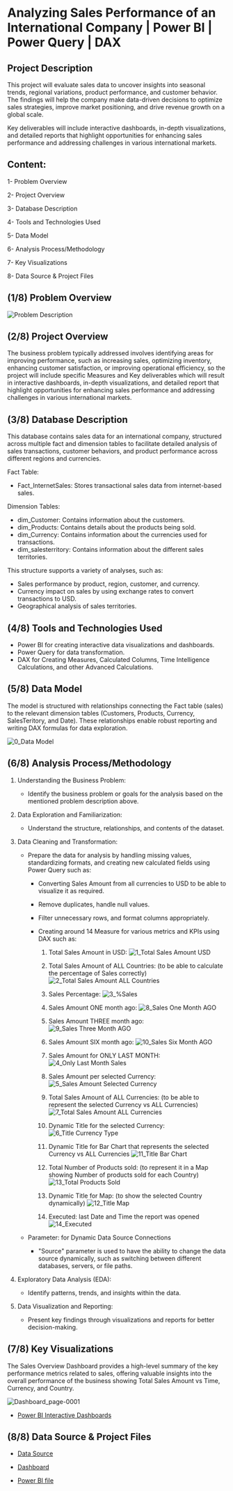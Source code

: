 # Analyzing Sales Performance of an International Company | Power BI | Power Query | DAX

## Project Description

This project will evaluate sales data to uncover insights into seasonal trends, regional variations, product performance, and customer behavior. The findings will help the company make data-driven decisions to optimize sales strategies, improve market positioning, and drive revenue growth on a global scale.

Key deliverables will include interactive dashboards, in-depth visualizations, and detailed reports that highlight opportunities for enhancing sales performance and addressing challenges in various international markets.

## Content:

1- Problem Overview

2- Project Overview

3- Database Description

4- Tools and Technologies Used

5- Data Model

6- Analysis Process/Methodology

7- Key Visualizations

8- Data Source & Project Files





## (1/8) Problem Overview

![Problem Description](https://github.com/user-attachments/assets/220707b5-eb44-48e8-82fd-250bcdc19c47)


## (2/8) Project Overview

The business problem typically addressed involves identifying areas for improving performance, such as increasing sales, optimizing inventory, enhancing customer satisfaction, or improving operational efficiency, so the project will include specific Measures and Key deliverables which will result in interactive dashboards, in-depth visualizations, and detailed report that highlight opportunities for enhancing sales performance and addressing challenges in various international markets.

## (3/8) Database Description

This database contains sales data for an international company, structured across multiple fact and dimension tables to facilitate detailed analysis of sales transactions, customer behaviors, and product performance across different regions and currencies.

Fact Table: 
  - Fact_InternetSales: Stores transactional sales data from internet-based sales.

Dimension Tables:
  - dim_Customer: Contains information about the customers.
  - dim_Products: Contains details about the products being sold.
  - dim_Currency: Contains information about the currencies used for transactions.
  - dim_salesterritory: Contains information about the different sales territories.

This structure supports a variety of analyses, such as:

- Sales performance by product, region, customer, and currency.
- Currency impact on sales by using exchange rates to convert transactions to USD.
- Geographical analysis of sales territories.

## (4/8) Tools and Technologies Used

- Power BI for creating interactive data visualizations and dashboards.
- Power Query for data transformation.
- DAX for Creating Measures, Calculated Columns, Time Intelligence Calculations, and other Advanced Calculations.

## (5/8) Data Model

The model is structured with relationships connecting the Fact table (sales) to the relevant dimension tables (Customers, Products, Currency, SalesTeritory, and Date). These relationships enable robust reporting and writing DAX formulas for data exploration.

![0_Data Model](https://github.com/user-attachments/assets/96a10af7-b4f3-4cfd-bf5b-35a21c2a7e19)


## (6/8) Analysis Process/Methodology

1) Understanding the Business Problem: 
    - Identify the business problem or goals for the analysis based on the mentioned problem description above.
2) Data Exploration and Familiarization: 
    - Understand the structure, relationships, and contents of the dataset.
3) Data Cleaning and Transformation: 
    - Prepare the data for analysis by handling missing values, standardizing formats, and creating new calculated fields using Power Query such as:
      - Converting Sales Amount from all currencies to USD to be able to visualize it as required.
      - Remove duplicates, handle null values.
      - Filter unnecessary rows, and format columns appropriately.
      - Creating around 14 Measure for various metrics and KPIs using DAX such as:

        1) Total Sales Amount in USD:
![1_Total Sales Amount USD](https://github.com/user-attachments/assets/1a89897f-e199-4413-936c-79c20dbe090b)

        3) Total Sales Amount of ALL Countries: (to be able to calculate the percentage of Sales correctly)
![2_Total Sales Amount ALL Countries](https://github.com/user-attachments/assets/3c825dbd-57fd-406a-b3d4-b7a1224cc94e)

        4) Sales Percentage:
![3_%Sales](https://github.com/user-attachments/assets/dc614234-acc8-4619-b8e7-9876c881f09f)

        5) Sales Amount ONE month ago:
![8_Sales One Month AGO](https://github.com/user-attachments/assets/a51c099c-aac3-4449-99b4-3f3d8723fe36)

        6) Sales Amount THREE month ago:
![9_Sales Three Month AGO](https://github.com/user-attachments/assets/dc468ac7-f7e7-4c99-b874-c2bd5627a814)

        7) Sales Amount SIX month ago:
![10_Sales Six Month AGO](https://github.com/user-attachments/assets/2ae1ec45-a76a-4bbf-bb1b-3c8074949a27)

        8) Sales Amount for ONLY LAST MONTH:
![4_Only Last Month Sales](https://github.com/user-attachments/assets/7e1dfad3-bb61-4e5f-8fff-cedd4f0d7489)

        9) Sales Amount per selected Currency:
![5_Sales Amount Selected Currency](https://github.com/user-attachments/assets/509574a3-e136-4ccd-afb5-fe288564a91a)

        10) Total Sales Amount of ALL Currencies: (to be able to represent the selected Currency vs ALL Currencies)
![7_Total Sales Amount ALL Currencies](https://github.com/user-attachments/assets/935a0223-3e2b-4747-b6f9-237306c1eba6)

        11) Dynamic Title for the selected Currency:
![6_Title Currency Type](https://github.com/user-attachments/assets/9b471755-7882-4592-a2fc-04b6c6c22333)

        12) Dynamic Title for Bar Chart that represents the selected Currency vs ALL Currencies
![11_Title Bar Chart](https://github.com/user-attachments/assets/420c065f-8c88-4d80-9f78-9724e56fe732)

        13) Total Number of Products sold: (to represent it in a Map showing Number of products sold for each Country)
![13_Total Products Sold](https://github.com/user-attachments/assets/68cee1ed-1566-4aeb-96e5-fa7f1a684530)

        14) Dynamic Title for Map: (to show the selected Country dynamically) 
![12_Title Map](https://github.com/user-attachments/assets/5884a5d2-7dbb-4ca7-b123-6f5a1732e319)

        15) Executed: last Date and Time the report was opened
![14_Executed](https://github.com/user-attachments/assets/99277a65-c0fb-4360-a003-380c47c0af1c)


    - Parameter: for Dynamic Data Source Connections
      - "Source" parameter is used to have the ability to change the data source dynamically, such as switching between different databases, servers, or file paths.

4) Exploratory Data Analysis (EDA):
    -  Identify patterns, trends, and insights within the data.

5) Data Visualization and Reporting:
    - Present key findings through visualizations and reports for better decision-making.

## (7/8) Key Visualizations

The Sales Overview Dashboard provides a high-level summary of the key performance metrics related to sales, offering valuable insights into the overall performance of the business
showing Total Sales Amount vs Time, Currency, and Country.

![Dashboard_page-0001](https://github.com/user-attachments/assets/860205ce-df83-47b4-a061-79e96225caff)


- <a href="https://app.powerbi.com/groups/me/reports/1ed566a7-bf8d-4c0e-bf71-23f053f420b8/1d6ee74968bc72975bcb?experience=power-bi&bookmarkGuid=d6ed3a85c8886f5188f6">Power BI Interactive Dashboards </a>


## (8/8) Data Source & Project Files

- <a href="https://github.com/AbdelrhmanSamir6633/Analyzing-Sales-Performance-of-an-International-Company/blob/main/Data%20Source.xlsx">Data Source</a>

- <a href="https://github.com/AbdelrhmanSamir6633/Analyzing-Sales-Performance-of-an-International-Company/blob/main/Dashboard.pdf">Dashboard</a>

- <a href="https://github.com/AbdelrhmanSamir6633/Analyzing-Sales-Performance-of-an-International-Company/blob/main/FINAL%20PROJECT.pbix">Power BI file</a>













